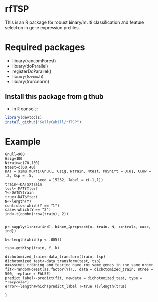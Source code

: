 # rfTSP

This is an R package for robust binary/multi classification and feature selection in gene expression profiles.

# Required packages
* library(randomForest)
* library(doParallel) 
* registerDoParallel()
* library(foreach) 
* library(truncnorm)

## Install this package from github 
* in R console: 
```R 
library(devtools) 
install_github("KellyCahill/rfTSP") 
```

# Example 

```
Gnull=900
Gsig=100
Ntrain=c(70,130)
Ntest=c(60,40)
DAT = simu.multi(Gnull, Gsig, Ntrain, Ntest, MuShift = U[u], Clow = .2, Cup = .5,
               seed = 15232, label = c(-1,1))
train<-DAT$Xtrain
test<-DAT$Xtest
Y<-DAT$Ytrain
true<-DAT$Ytest
N<-length(Y)
controls<-which(Y == "1") 
case<-which(Y == "2")
ind<-t(combn(nrow(train), 2))
 
  
p<-sapply(1:nrow(ind), binom_2proptest{x, train, N, controls, case, ind}) 
  
k<-length(which(p < .005)) 
    
tsp<-getKtsp(train, Y, k) 

dichotomized_train<-data_transform(train, tsp) 
dichotomized_test<-data_transform(test, tsp) 
##Assumes training and testing have the same genes in the same order
fit<-randomForest(as.factor(Y)!., data = dichotomized_train, ntree = 500, replace = FALSE) 
predict_label<-predict(fit, newdata = dichotomized_test, type = "response") 
error<-length(which(predict_label !=true ))/length(true)

}
